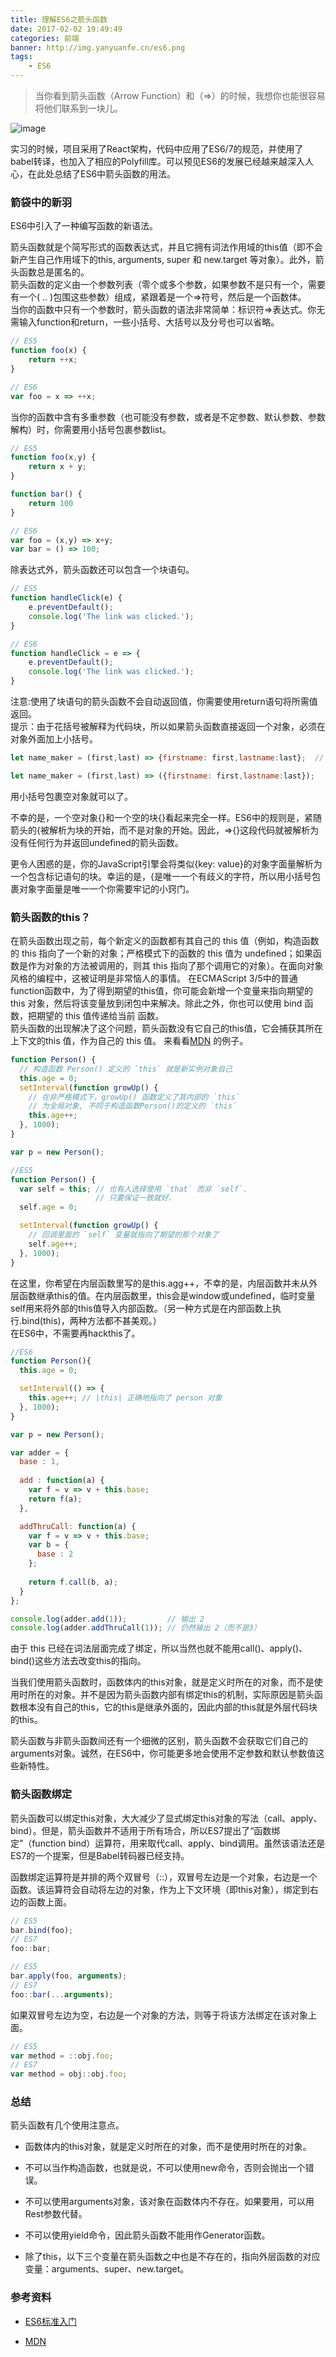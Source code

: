 ```yaml
---
title: 理解ES6之箭头函数
date: 2017-02-02 19:49:49
categories: 前端
banner: http://img.yanyuanfe.cn/es6.png
tags:
	- ES6
---
```




> 当你看到箭头函数（Arrow Function）和（=>）的时候，我想你也能很容易将他们联系到一块儿。

![image](http://img.yanyuanfe.cn/es6.png)

<!--more-->

<div class="tip">
    实习的时候，项目采用了React架构，代码中应用了ES6/7的规范，并使用了babel转译，也加入了相应的Polyfill库。可以预见ES6的发展已经越来越深入人心，在此处总结了ES6中箭头函数的用法。
</div>

### 箭袋中的新羽

ES6中引入了一种编写函数的新语法。  
  
  箭头函数就是个简写形式的函数表达式，并且它拥有词法作用域的this值（即不会新产生自己作用域下的this, arguments, super 和 new.target 等对象）。此外，箭头函数总是匿名的。  
  箭头函数的定义由一个参数列表（零个或多个参数，如果参数不是只有一个，需要有一个( .. )包围这些参数）组成，紧跟着是一个=>符号，然后是一个函数体。  
  当你的函数中只有一个参数时，箭头函数的语法非常简单：标识符=>表达式。你无需输入function和return，一些小括号、大括号以及分号也可以省略。 
``` js
// ES5
function foo(x) {
    return ++x;
}

// ES6
var foo = x => ++x;
```
当你的函数中含有多重参数（也可能没有参数，或者是不定参数、默认参数、参数解构）时，你需要用小括号包裹参数list。

``` js
// ES5
function foo(x,y) {
    return x + y;
}

function bar() {
    return 100
}

// ES6
var foo = (x,y) => x+y;
var bar = () => 100;
```
除表达式外，箭头函数还可以包含一个块语句。

``` js
// ES5
function handleClick(e) {
    e.preventDefault();
    console.log('The link was clicked.');
}

// ES6
function handleClick = e => {
    e.preventDefault();
    console.log('The link was clicked.');
}
```
<div class="tip">
    注意:使用了块语句的箭头函数不会自动返回值，你需要使用return语句将所需值返回。
</div>

<div class="tip">
提示：由于花括号被解释为代码块，所以如果箭头函数直接返回一个对象，必须在对象外面加上小括号。
</div>


```js
let name_maker = (first,last) => {firstname: first,lastname:last};  // 这样写会报SyntaxError！

let name_maker = (first,last) => ({firstname: first,lastname:last});
```

用小括号包裹空对象就可以了。

不幸的是，一个空对象{}和一个空的块{}看起来完全一样。ES6中的规则是，紧随箭头的{被解析为块的开始，而不是对象的开始。因此，=>{}这段代码就被解析为没有任何行为并返回undefined的箭头函数。

更令人困惑的是，你的JavaScript引擎会将类似{key: value}的对象字面量解析为一个包含标记语句的块。幸运的是，{是唯一一个有歧义的字符，所以用小括号包裹对象字面量是唯一一个你需要牢记的小窍门。

### 箭头函数的this？

在箭头函数出现之前，每个新定义的函数都有其自己的  this 值（例如，构造函数的 this 指向了一个新的对象；严格模式下的函数的 this 值为 undefined；如果函数是作为对象的方法被调用的，则其 this 指向了那个调用它的对象）。在面向对象风格的编程中，这被证明是非常恼人的事情。
在ECMAScript 3/5中的普通function函数中，为了得到期望的this值，你可能会新增一个变量来指向期望的 this 对象，然后将该变量放到闭包中来解决。除此之外，你也可以使用 bind 函数，把期望的 this 值传递给当前 函数。  
箭头函数的出现解决了这个问题，箭头函数没有它自己的this值，它会捕获其所在上下文的this 值，作为自己的 this 值。
来看看[MDN](https://developer.mozilla.org/zh-CN/docs/Web/JavaScript/Reference/Functions/Arrow_functions)
的例子。
```js
function Person() {
  // 构造函数 Person() 定义的 `this` 就是新实例对象自己
  this.age = 0;
  setInterval(function growUp() {
    // 在非严格模式下，growUp() 函数定义了其内部的 `this`
    // 为全局对象, 不同于构造函数Person()的定义的 `this`
    this.age++; 
  }, 1000);
}

var p = new Person();

```

```js
//ES5
function Person() {
  var self = this; // 也有人选择使用 `that` 而非 `self`. 
                   // 只要保证一致就好.
  self.age = 0;

  setInterval(function growUp() {
    // 回调里面的 `self` 变量就指向了期望的那个对象了
    self.age++;
  }, 1000);
}
```
在这里，你希望在内层函数里写的是this.agg++，不幸的是，内层函数并未从外层函数继承this的值。在内层函数里，this会是window或undefined，临时变量self用来将外部的this值导入内部函数。（另一种方式是在内部函数上执行.bind(this)，两种方法都不甚美观。）  
在ES6中，不需要再hackthis了。
```js
//ES6
function Person(){
  this.age = 0;

  setInterval(() => {
    this.age++; // |this| 正确地指向了 person 对象
  }, 1000);
}

var p = new Person();
```
```js
var adder = {
  base : 1,
    
  add : function(a) {
    var f = v => v + this.base;
    return f(a);
  },

  addThruCall: function(a) {
    var f = v => v + this.base;
    var b = {
      base : 2
    };
            
    return f.call(b, a);
  }
};

console.log(adder.add(1));         // 输出 2
console.log(adder.addThruCall(1)); // 仍然输出 2（而不是3）
```

<div class="tip">
由于 this 已经在词法层面完成了绑定，所以当然也就不能用call()、apply()、bind()这些方法去改变this的指向。
</div>


当我们使用箭头函数时，函数体内的this对象，就是定义时所在的对象，而不是使用时所在的对象。并不是因为箭头函数内部有绑定this的机制，实际原因是箭头函数根本没有自己的this，它的this是继承外面的，因此内部的this就是外层代码块的this。  

箭头函数与非箭头函数间还有一个细微的区别，箭头函数不会获取它们自己的arguments对象。诚然，在ES6中，你可能更多地会使用不定参数和默认参数值这些新特性。

### 箭头函数绑定

箭头函数可以绑定this对象，大大减少了显式绑定this对象的写法（call、apply、bind）。但是，箭头函数并不适用于所有场合，所以ES7提出了“函数绑定”（function bind）运算符，用来取代call、apply、bind调用。虽然该语法还是ES7的一个提案，但是Babel转码器已经支持。

函数绑定运算符是并排的两个双冒号（::），双冒号左边是一个对象，右边是一个函数。该运算符会自动将左边的对象，作为上下文环境（即this对象），绑定到右边的函数上面。  

``` js
// ES5
bar.bind(foo);
// ES7
foo::bar;

// ES5
bar.apply(foo, arguments);
// ES7
foo::bar(...arguments);


```

如果双冒号左边为空，右边是一个对象的方法，则等于将该方法绑定在该对象上面。

```js
// ES5
var method = ::obj.foo;
// ES7
var method = obj::obj.foo;
```

### 总结

箭头函数有几个使用注意点。

- 函数体内的this对象，就是定义时所在的对象，而不是使用时所在的对象。

- 不可以当作构造函数，也就是说，不可以使用new命令，否则会抛出一个错误。

- 不可以使用arguments对象，该对象在函数体内不存在。如果要用，可以用Rest参数代替。

- 不可以使用yield命令，因此箭头函数不能用作Generator函数。

- 除了this，以下三个变量在箭头函数之中也是不存在的，指向外层函数的对应变量：arguments、super、new.target。  

### 参考资料

- [ES6标准入门](http://es6.ruanyifeng.com/#docs/function)

- [MDN](https://developer.mozilla.org/zh-CN/docs/Web/JavaScript/Reference/Functions/Arrow_functions)

